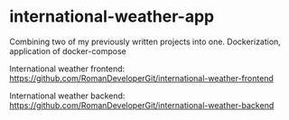 # international-weather-app
Combining two of my previously written projects into one. Dockerization, application of docker-compose

International weather frontend: https://github.com/RomanDeveloperGit/international-weather-frontend

International weather backend: https://github.com/RomanDeveloperGit/international-weather-backend

